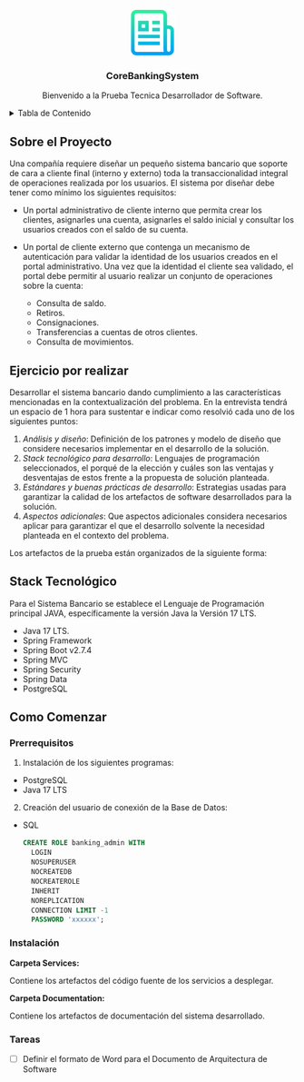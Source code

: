 <!-- PROJECT SHIELDS -->
<!--
*** I'm using markdown "reference style" links for readability.
*** Reference links are enclosed in brackets [ ] instead of parentheses ( ).
*** See the bottom of this document for the declaration of the reference variables
*** for contributors-url, forks-url, etc. This is an optional, concise syntax you may use.
*** https://www.markdownguide.org/basic-syntax/#reference-style-links
-->

<!-- PROJECT LOGO -->
<br />
<div align="center">
  <a href="https://github.com/othneildrew/Best-README-Template">
    <img src="Documentation/images/logo.png" alt="Logo" width="80" height="80">
  </a>
  
   <h3 align="center">CoreBankingSystem</h3>
   <p align="center">
     Bienvenido a la Prueba Tecnica Desarrollador de Software.
   </p>
</div>

<!-- TABLE OF CONTENTS -->
<details>
  <summary>Tabla de Contenido</summary>
  <ol>
    <li>
      <a href="#about-the-project">Sobre el Projecto</a>
      <ul>
        <li><a href="#ejercicio-por-realizar">Ejercicio por realizar</a></li>
        <li><a href="#built-with">Stack Tecnológico</a></li>
      </ul>
    </li>
    <li>
      <a href="#getting-started">Como empezar</a>
      <ul>
        <li><a href="#prerequisites">Prerrequisitos</a></li>
        <li><a href="#installation">Instalación</a></li>
      </ul>
    </li>
    <li><a href="#roadmap">Roadmap</a></li>
  </ol>
</details>

<!-- ABOUT THE PROJECT -->
## Sobre el Proyecto

Una compañía requiere diseñar un pequeño sistema bancario que soporte de cara a cliente final (interno y externo) toda la transaccionalidad integral de operaciones realizada por los usuarios. El sistema por diseñar debe tener como mínimo los siguientes requisitos:

* Un portal administrativo de cliente interno que permita crear los clientes, asignarles una cuenta, asignarles el saldo inicial y consultar los usuarios creados con el saldo de su cuenta.
* Un portal de cliente externo que contenga un mecanismo de autenticación para validar la identidad de los usuarios creados en el portal administrativo. Una vez que la identidad el cliente sea validado, el portal debe permitir al usuario realizar un conjunto de operaciones sobre la cuenta:

  * Consulta de saldo.
  * Retiros.
  * Consignaciones.
  * Transferencias a cuentas de otros clientes.
  * Consulta de movimientos.

<!-- EJERCICIO POR REALIZAR -->
## Ejercicio por realizar

Desarrollar el sistema bancario dando cumplimiento a las características mencionadas en la contextualización del problema. En la entrevista tendrá un espacio de 1 hora para sustentar e indicar como resolvió cada uno de los siguientes puntos:

1. _Análisis y diseño_: Definición de los patrones y modelo de diseño que considere necesarios implementar en el desarrollo de la solución.
2. _Stack tecnológico para desarrollo_: Lenguajes de programación seleccionados, el porqué de la elección y cuáles son las ventajas y desventajas de estos frente a la propuesta de solución planteada.
3. _Estándares y buenas prácticas de desarrollo_: Estrategias usadas para garantizar la calidad de los artefactos de software desarrollados para la solución.
4. _Aspectos adicionales_: Que aspectos adicionales considera necesarios aplicar para garantizar el que el desarrollo solvente la necesidad planteada en el contexto del problema.

Los artefactos de la prueba están organizados de la siguiente forma:

<!-- BUILT WITH -->
## Stack Tecnológico

Para el Sistema Bancario se establece el Lenguaje de Programación principal JAVA, específicamente la versión Java la Versión 17 LTS.

* Java 17 LTS.
* Spring Framework
* Spring Boot v2.7.4
* Spring MVC
* Spring Security
* Spring Data
* PostgreSQL

<!-- GETTING STARTED -->
## Como Comenzar

### Prerrequisitos

1. Instalación de los siguientes programas:
  * PostgreSQL
  * Java 17 LTS

2. Creación del usuario de conexión de la Base de Datos:

* SQL
  ```sql
  CREATE ROLE banking_admin WITH
    LOGIN
    NOSUPERUSER
    NOCREATEDB
    NOCREATEROLE
    INHERIT
    NOREPLICATION
    CONNECTION LIMIT -1
    PASSWORD 'xxxxxx';
  ```

### Instalación

**Carpeta Services:** 

Contiene los artefactos del código fuente de los servicios a desplegar.

**Carpeta Documentation:** 

Contiene los artefactos de documentación del sistema desarrollado.

### Tareas
- [ ] Definir el formato de Word para el Documento de Arquitectura de Software
